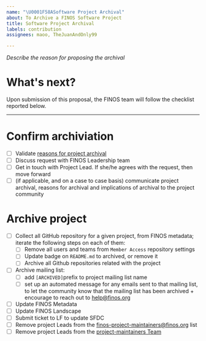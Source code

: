 ```yaml
---
name: "\U0001F58ASoftware Project Archival"
about: To Archive a FINOS Software Project
title: Software Project Archival
labels: contribution
assignees: maoo, TheJuanAndOnly99

---
```


*Describe the reason for proposing the archival*

# What's next?
Upon submission of this proposal, the FINOS team will follow the checklist reported below.

-----

# Confirm archiviation
- [ ] Validate [reasons for project archival](https://github.com/finos/community/blob/master/governance/Software-Projects/Project-Lifecycle.md#archived-projects)
- [ ] Discuss request with FINOS Leadership team
- [ ] Get in touch with Project Lead. If she/he agrees with the request, then move forward
- [ ] (if applicable, and on a case to case basis) communicate project archival, reasons for archival and implications of archival to the project community

# Archive project
- [ ] Collect all GitHub repository for a given project, from FINOS metadata; iterate the following steps on each of them:
    - [ ] Remove all users and teams from `Member Access` repository settings
    - [ ] Update badge on `README.md` to archived, or remove it
    - [ ] Archive all Github repositories related with the project
- [ ] Archive mailing list: 
    - [ ] add `[ARCHIVED]`prefix to project mailing list name
    - [ ] set up an automated message for any emails sent to that mailing list, to let the community know that the mailing list has been archived + encourage to reach out to help@finos.org
- [ ] Update FINOS Metadata
- [ ] Update FINOS Landscape
- [ ] Submit ticket to LF to update SFDC
- [ ] Remove project Leads from the [finos-project-maintainers@finos.org](https://groups.google.com/u/1/a/finos.org/g/finos-project-maintainers/members) list
- [ ] Remove project Leads from the [project-maintainers Team](https://github.com/orgs/finos/teams/project-maintainers/members)
